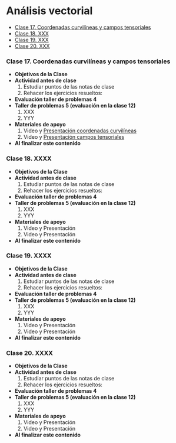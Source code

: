 # Análisis vectorial
+ [Clase 17. Coordenadas curvilíneas y campos tensoriales](#Clase17)
+ [Clase 18. XXX ](#Clase18)
+ [Clase 19. XXX ](#Clase19)
+ [Clase 20. XXX ](#Clase20)

<a name="Clase17"></a>
### Clase 17. Coordenadas curvilíneas y campos tensoriales  
+ **Objetivos de la Clase**
+ **Actividad antes de clase**
   1. Estudiar puntos de las notas de clase
   2. Rehacer los ejercicios resueltos:
+ **Evaluación taller de problemas 4**    
+ **Taller de problemas 5 (evaluación en la clase 12)**
   1. XXX
   2. YYY
+ **Materiales de apoyo**
   1. Video y [Presentación coordenadas curvilíneas](https://github.com/nunezluis/MisCursos/blob/main/MetMat1S20B/Materiales/Presentaciones/5_1CoordGeneralizadas.pdf)
   2. Video y [Presentación campos tensoriales](https://github.com/nunezluis/MisCursos/blob/main/MetMat1S20B/Materiales/Presentaciones/5_2CamposTensoriales.pdf)
+ **Al finalizar este contenido**

<a name="Clase18"></a>
### Clase 18. XXXX  
+ **Objetivos de la Clase**
+ **Actividad antes de clase**
   1. Estudiar puntos de las notas de clase
   2. Rehacer los ejercicios resueltos:
+ **Evaluación taller de problemas 4**    
+ **Taller de problemas 5 (evaluación en la clase 12)**
   1. XXX
   2. YYY
+ **Materiales de apoyo**
   1. Video y Presentación
   2. Video y Presentación
+ **Al finalizar este contenido**

<a name="Clase19"></a>
### Clase 19. XXXX  
+ **Objetivos de la Clase**
+ **Actividad antes de clase**
   1. Estudiar puntos de las notas de clase
   2. Rehacer los ejercicios resueltos:
+ **Evaluación taller de problemas 4**    
+ **Taller de problemas 5 (evaluación en la clase 12)**
   1. XXX
   2. YYY
+ **Materiales de apoyo**
   1. Video y Presentación
   2. Video y Presentación
+ **Al finalizar este contenido**

<a name="Clase20"></a>
### Clase 20. XXXX  
+ **Objetivos de la Clase**
+ **Actividad antes de clase**
   1. Estudiar puntos de las notas de clase
   2. Rehacer los ejercicios resueltos:
+ **Evaluación taller de problemas 4**    
+ **Taller de problemas 5 (evaluación en la clase 12)**
   1. XXX
   2. YYY
+ **Materiales de apoyo**
   1. Video y Presentación
   2. Video y Presentación
+ **Al finalizar este contenido**
